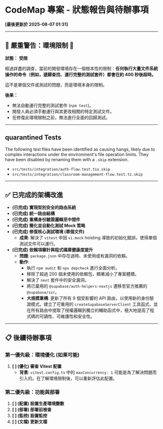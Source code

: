 # CodeMap 專案 - 狀態報告與待辦事項

**[最後更新於 2025-08-07 01:31]**

---

## 🚨 **嚴重警告：環境限制** 🚨

**狀態：** **受限**

經過詳盡的調查，當前的開發環境存在一個根本性的限制：**任何執行大量文件系統操作的命令（例如，遞歸查找、運行完整的測試套件）都會在約 400 秒後超時。**

這不是單個文件或測試的問題，而是環境本身的限制。

**後果：**
-   無法自動運行完整的測試套件 (`npm test`)。
-   開發人員必須手動運行與其更改相關的特定測試文件。
-   在修復此環境限制之前，無法進行全面的回歸測試。

---

##  quarantined Tests

The following test files have been identified as causing hangs, likely due to complex interactions under the environment's file operation limits. They have been disabled by renaming them with a `.skip` extension.

-   `src/tests/integration/auth-flow.test.tsx.skip`
-   `src/tests/integration/classroom-management-flow.test.ts.skip`

---

## ✅ 已完成的架構改進

- **(已完成) 實現型別安全的路由系統**
- **(已完成) 統一路由結構**
- **(已完成) 重構身份驗證邏輯至中間件**
- **(已完成) 簡化並自動化測試 Mock 策略**
- **(已完成) 修復核心測試環境 (單個文件)**
    - **成果**: 解決了 `vitest` 中因 `vi.mock` hoisting 導致的初始化錯誤，使得單個測試文件可以運行。
- **(已完成) 依賴項審計與程式碼庫健康度提升**
    - **問題**: `package.json` 中存在過時、未使用或有漏洞的依賴。
    - **動作**:
        - 執行 `npm audit` 和 `npx depcheck` 進行全面分析。
        - 移除了超過 200 個未使用的依賴包，顯著減小了專案體積。
        - 解決了 `next` 套件中的安全漏洞。
        - 將已棄用的 `@supabase/auth-helpers-nextjs` 遷移至官方推薦的 `@supabase/ssr`。
        - **大規模重構**: 更新了所有 9 個受影響的 API 路由，以使用新的身份驗證模式。建立了可重用的 `createSupabaseServerClient` 工具函式，並在所有路由中提取了授權邏輯到獨立的輔助函式中，極大地提高了程式碼的可讀性、可維護性和安全性。

---

## 📋 後續待辦事項

### **第一優先級：環境優化 (如果可能)**

1.  **[ ] (優化) 審查 Vitest 配置**
    -   **背景**: `vitest.config.ts` 中的 `maxConcurrency: 1` 可能是為了解決問題而引入的。在了解環境限制後，可以重新評估此配置。

### **第二優先級：功能與部署**

1.  **[ ] (配置) 設置生產環境變數**
2.  **[ ] (部署) 部署前檢查**
3.  **[ ] (監控) 設置監控**
4.  **[ ] (文檔) 更新文檔**
